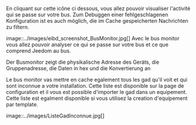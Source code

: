 En cliquant sur cette icône ci dessous, vous allez pouvoir visualiser l'activité qui se passe sur votre bus.
Zum Debuggen einer fehlgeschlagenen Konfiguration ist es auch möglich, die im Cache gespeicherten Nachrichten zu filtern.

image::../images/eibd_screenshot_BusMonitor.jpg[]
Avec le bus monitor vous allez pouvoir analyser ce qui se passe sur votre bus et ce que comprend Jeedom au bus.

Der Busmonitor zeigt die physikalische Adresse des Geräts, die Gruppenadresse, die Daten in hex und die Konvertierung an

Le bus monitor vas mettre en cache egalement tous les gad qu'il voit et qui sont inconnue a votre installation.
Cette liste est disponible sur la page de configuration et il vous est possible d'importer le gad dans un equipement.
Cette liste est egalment disponible si vous utilisez la creation d'equipement par template.

image::../images/ListeGadInconnue.jpg[]